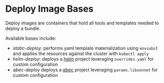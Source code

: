 # Deploy Image Bases

Deploy images are containers that hold all tools and templates needed to deploy a bundle.

Available bases include:

* *static-deploy*: performs yaml template materialization using `envsubst` and applies the resources against the cluster with `kubectl apply`
* *helm-deploy*: deploys a [helm](https://helm.sh) project leveraging `overrides.yaml` for custom configuration
* *qbec-deploy* deploys a [qbec](https://qbec.io/) project leveraging `params.libsonnet` for custom configuration
